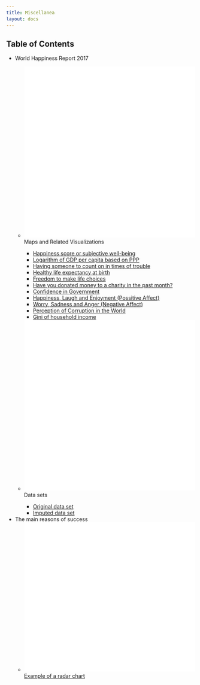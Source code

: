 ```yaml
---
title: Miscellanea
layout: docs
---
```


<nav class="section-nav">
  <h2> Table of Contents </h2>
  <ul>
    <li> World Happiness Report 2017 </li>
    <ul>
      <li><span class="inline-svg"> <img src="map.svg"/>Maps and Related Visualizations</span></li>
      <ul>
	<li><a href="https://irvinggomez.com/miscellanea/Ladder/">Happiness score or subjective well-being</a></li>
	<li><a href="https://irvinggomez.com/miscellanea/GDP/">Logarithm of GDP per capita based on PPP</a></li>
	<li><a href="https://irvinggomez.com/miscellanea/SocSupp/">Having someone to count on in times of trouble</a></li>
	<li><a href="https://irvinggomez.com/miscellanea/HealthExp/">Healthy life expectancy at birth</a></li>
	<li><a href="https://irvinggomez.com/miscellanea/Freedom/">Freedom to make life choices</a></li>
	<li><a href="https://irvinggomez.com/miscellanea/Generosity/">Have you donated money to a charity in the past month?</a></li>
	<li><a href="https://irvinggomez.com/miscellanea/ConfGov/">Confidence in Government</a></li>
	<li><a href="https://irvinggomez.com/miscellanea/PossAffect/">Happiness, Laugh and Enjoyment (Possitive Affect)</a></li>
	<li><a href="https://irvinggomez.com/miscellanea/NegAffect/">Worry, Sadness and Anger (Negative Affect)</a></li>
	<li><a href="https://irvinggomez.com/miscellanea/Corrupt/">Perception of Corruption in the World</a></li>
	<li><a href="https://irvinggomez.com/miscellanea/Household/">Gini of household income</a></li>
      </ul>
      <li><span class="inline-svg"> <img src="database.svg"/>Data sets</span></li>
      <ul>
	<li><a href="https://irvinggomez.com/miscellanea/whr2017.csv">Original data set</a></li>
	<li><a href="https://irvinggomez.com/miscellanea/Data_164_countries.csv">Imputed data set</a></li>
      </ul>
    </ul>
    <li>The main reasons of success
    <ul>
      <li><span class="inline-svg"> <img src="image.svg"/><a href="https://irvinggomez.com/miscellanea/Success/">Example of a radar chart</a></span></li>
    </ul>
  </ul>
</nav>
